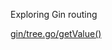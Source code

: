 Exploring Gin routing

[gin/tree.go/getValue()](https://github.com/gin-gonic/gin/blob/76dd08d512504b80ef76a76c9e6bd1831e121b71/tree.go#L428)